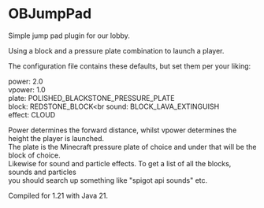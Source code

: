 # OBJumpPad
Simple jump pad plugin for our lobby.

Using a block and a pressure plate combination to launch a player.

The configuration file contains these defaults, but set them per your liking:

power: 2.0<br>
vpower: 1.0<br>
plate: POLISHED_BLACKSTONE_PRESSURE_PLATE<br>
block: REDSTONE_BLOCK<br
sound: BLOCK_LAVA_EXTINGUISH<br>
effect: CLOUD<br>

Power determines the forward distance, whilst vpower determines the height the player is launched.<br>
The plate is the Minecraft pressure plate of choice and under that will be the block of choice.<br>
Likewise for sound and particle effects. To get a list of all the blocks, sounds and particles<br>
you should search up something like "spigot api sounds" etc.<br>

Compiled for 1.21 with Java 21.